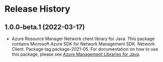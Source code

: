 # Release History

## 1.0.0-beta.1 (2022-03-17)

- Azure Resource Manager Network client library for Java. This package contains Microsoft Azure SDK for Network Management SDK. Network Client. Package tag package-2021-05. For documentation on how to use this package, please see [Azure Management Libraries for Java](https://aka.ms/azsdk/java/mgmt).
